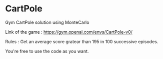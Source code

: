 # CartPole
Gym CartPole solution using MonteCarlo

Link of the game : https://gym.openai.com/envs/CartPole-v0/

Rules : Get an average score gratear than 195 in 100 successive episodes. 

You're free to use the code as you want.
